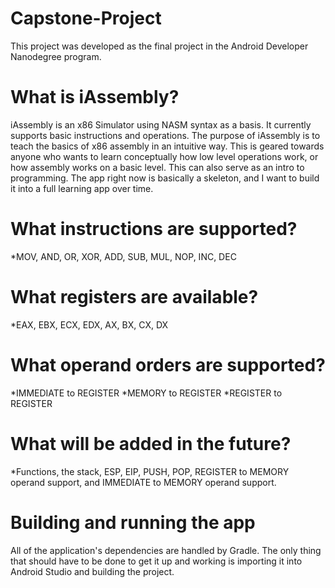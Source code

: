 # Capstone-Project

This project was developed as the final project in the Android Developer Nanodegree program.

# What is iAssembly?

iAssembly is an x86 Simulator using NASM syntax as a basis. It currently supports basic instructions and operations. The purpose of iAssembly is to teach the basics of x86 assembly in an intuitive way. This is geared towards anyone who wants to learn conceptually how low level operations work, or how assembly works on a basic level. This can also serve as an intro to programming. The app right now is basically a skeleton, and I want to build it into a full learning app over time.

# What instructions are supported?

*MOV, AND, OR, XOR, ADD, SUB, MUL, NOP, INC, DEC

# What registers are available?

*EAX, EBX, ECX, EDX, AX, BX, CX, DX

# What operand orders are supported?

*IMMEDIATE to REGISTER
*MEMORY to REGISTER
*REGISTER to REGISTER

# What will be added in the future?

*Functions, the stack, ESP, EIP, PUSH, POP, REGISTER to MEMORY operand support, and IMMEDIATE to MEMORY operand support.

# Building and running the app

All of the application's dependencies are handled by Gradle. The only thing that should have to be done to get it up and working is importing it into Android Studio and building the project.
